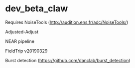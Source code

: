 # dev_beta_claw

Requires NoiseTools (http://audition.ens.fr/adc/NoiseTools/)

Adjusted-Adjust

NEAR pipeline

FieldTrip v20190329 

Burst detection (https://github.com/danclab/burst_detection)